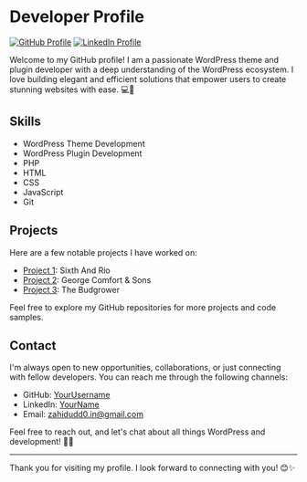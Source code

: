 # Developer Profile

[![GitHub Profile](https://img.shields.io/badge/GitHub-YourUsername-black.svg?style=flat&logo=github)](https://github.com/ZahidUddin/)
[![LinkedIn Profile](https://img.shields.io/badge/LinkedIn-YourName-blue.svg?style=flat&logo=linkedin)](https://www.linkedin.com/in/zahid-uddin-4267b816b/)

Welcome to my GitHub profile! I am a passionate WordPress theme and plugin developer with a deep understanding of the WordPress ecosystem. I love building elegant and efficient solutions that empower users to create stunning websites with ease. 💻🌟

## Skills

- WordPress Theme Development
- WordPress Plugin Development
- PHP
- HTML
- CSS
- JavaScript
- Git

## Projects

Here are a few notable projects I have worked on:

- [Project 1](https://sixthandrio.com/): Sixth And Rio
- [Project 2](https://www.gcomfort.com/): George Comfort & Sons
- [Project 3](https://thebudgrower.com/): The Budgrower

Feel free to explore my GitHub repositories for more projects and code samples.

## Contact

I'm always open to new opportunities, collaborations, or just connecting with fellow developers. You can reach me through the following channels:

- GitHub: [YourUsername](https://github.com/ZahidUddin/)
- LinkedIn: [YourName](https://www.linkedin.com/in/zahid-uddin-4267b816b/)
- Email: zahidudd0.in@gmail.com

Feel free to reach out, and let's chat about all things WordPress and development! 🚀📩

---

Thank you for visiting my profile. I look forward to connecting with you! 😊✨
